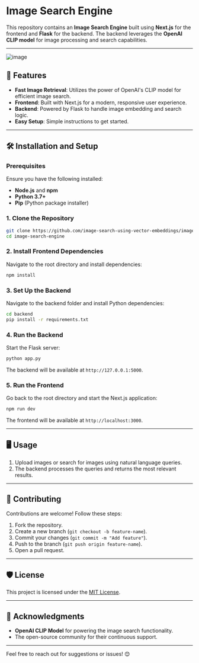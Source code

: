 # Image Search Engine

This repository contains an **Image Search Engine** built using **Next.js** for the frontend and **Flask** for the backend. The backend leverages the **OpenAI CLIP model** for image processing and search capabilities.

---

![image](https://github.com/user-attachments/assets/85eaacb4-ae96-4fcd-b5e1-367a13386c4f)



## 🚀 Features

- **Fast Image Retrieval**: Utilizes the power of OpenAI's CLIP model for efficient image search.
- **Frontend**: Built with Next.js for a modern, responsive user experience.
- **Backend**: Powered by Flask to handle image embedding and search logic.
- **Easy Setup**: Simple instructions to get started.

---

## 🛠️ Installation and Setup

### Prerequisites

Ensure you have the following installed:
- **Node.js** and **npm**
- **Python 3.7+**
- **Pip** (Python package installer)

### 1. Clone the Repository

```bash
git clone https://github.com/image-search-using-vector-embeddings/image-search-engine.git
cd image-search-engine
```

### 2. Install Frontend Dependencies

Navigate to the root directory and install dependencies:

```bash
npm install
```

### 3. Set Up the Backend

Navigate to the backend folder and install Python dependencies:

```bash
cd backend
pip install -r requirements.txt
```

### 4. Run the Backend

Start the Flask server:

```bash
python app.py
```

The backend will be available at `http://127.0.0.1:5000`.

### 5. Run the Frontend

Go back to the root directory and start the Next.js application:

```bash
npm run dev
```

The frontend will be available at `http://localhost:3000`.

---

## 🖥️ Usage

1. Upload images or search for images using natural language queries.
2. The backend processes the queries and returns the most relevant results.

---

## 🤝 Contributing

Contributions are welcome! Follow these steps:

1. Fork the repository.
2. Create a new branch (`git checkout -b feature-name`).
3. Commit your changes (`git commit -m "Add feature"`).
4. Push to the branch (`git push origin feature-name`).
5. Open a pull request.

---

## 🛡️ License

This project is licensed under the [MIT License](LICENSE).

---

## 🙌 Acknowledgments

- **OpenAI CLIP Model** for powering the image search functionality.
- The open-source community for their continuous support.

---

Feel free to reach out for suggestions or issues! 😊
